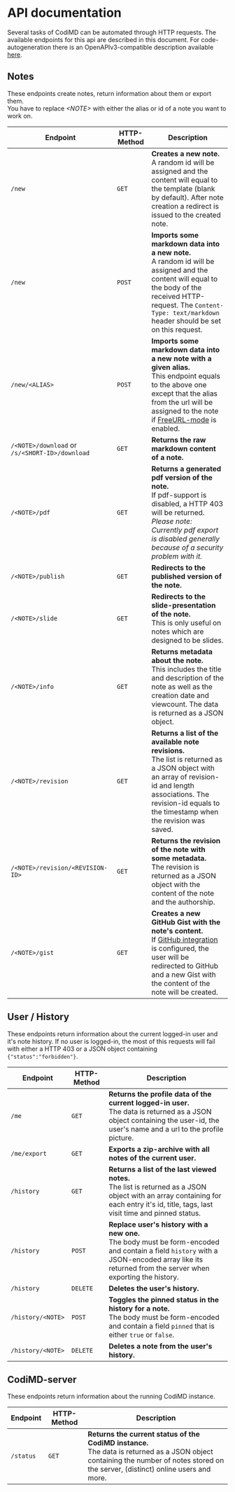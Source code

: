# API documentation
Several tasks of CodiMD can be automated through HTTP requests.
The available endpoints for this api are described in this document.
For code-autogeneration there is an OpenAPIv3-compatible description available [here](openapi.yml).

## Notes
These endpoints create notes, return information about them or export them.  
You have to replace *\<NOTE\>* with either the alias or id of a note you want to work on. 

| Endpoint                                       | HTTP-Method | Description                                                                                                                                                                                                                                                  |
| ---------------------------------------------- | ----------- | ------------------------------------------------------------------------------------------------------------------------------------------------------------------------------------------------------------------------------------------------------------ |
| `/new`                                         | `GET`       | **Creates a new note.**<br>A random id will be assigned and the content will equal to the template (blank by default). After note creation a redirect is issued to the created note.                                                                         |
| `/new`                                         | `POST`      | **Imports some markdown data into a new note.**<br>A random id will be assigned and the content will equal to the body of the received HTTP-request. The `Content-Type: text/markdown` header should be set on this request.                                 |
| `/new/<ALIAS>`                                 | `POST`      | **Imports some markdown data into a new note with a given alias.**<br>This endpoint equals to the above one except that the alias from the url will be assigned to the note if [FreeURL-mode](../configuration-env-vars.md#users-and-privileges) is enabled. |
| `/<NOTE>/download` or `/s/<SHORT-ID>/download` | `GET`       | **Returns the raw markdown content of a note.**                                                                                                                                                                                                              |
| `/<NOTE>/pdf`                                  | `GET`       | **Returns a generated pdf version of the note.**<br>If pdf-support is disabled, a HTTP 403 will be returned.<br>*Please note: Currently pdf export is disabled generally because of a security problem with it.*                                             |
| `/<NOTE>/publish`                              | `GET`       | **Redirects to the published version of the note.**                                                                                                                                                                                                          |
| `/<NOTE>/slide`                                | `GET`       | **Redirects to the slide-presentation of the note.**<br>This is only useful on notes which are designed to be slides.                                                                                                                                        |
| `/<NOTE>/info`                                 | `GET`       | **Returns metadata about the note.**<br>This includes the title and description of the note as well as the creation date and viewcount. The data is returned as a JSON object.                                                                               |
| `/<NOTE>/revision`                             | `GET`       | **Returns a list of the available note revisions.**<br>The list is returned as a JSON object with an array of revision-id and length associations. The revision-id equals to the timestamp when the revision was saved.                                      |
| `/<NOTE>/revision/<REVISION-ID>`               | `GET`       | **Returns the revision of the note with some metadata.**<br>The revision is returned as a JSON object with the content of the note and the authorship.                                                                                                       |
| `/<NOTE>/gist`                                 | `GET`       | **Creates a new GitHub Gist with the note's content.**<br>If [GitHub integration](../configuration-env-vars.md#github-login) is configured, the user will be redirected to GitHub and a new Gist with the content of the note will be created.               |

## User / History
These endpoints return information about the current logged-in user and it's note history. If no user is logged-in, the most of this requests will fail with either a HTTP 403 or a JSON object containing `{"status":"forbidden"}`.

| Endpoint          | HTTP-Method | Description                                                                                                                                                                                       |
| ----------------- | ----------- | ------------------------------------------------------------------------------------------------------------------------------------------------------------------------------------------------- |
| `/me`             | `GET`       | **Returns the profile data of the current logged-in user.**<br>The data is returned as a JSON object containing the user-id, the user's name and a url to the profile picture.                    |
| `/me/export`      | `GET`       | **Exports a zip-archive with all notes of the current user.**                                                                                                                                     |
| `/history`        | `GET`       | **Returns a list of the last viewed notes.**<br>The list is returned as a JSON object with an array containing for each entry it's id, title, tags, last visit time and pinned status.            |
| `/history`        | `POST`      | **Replace user's history with a new one.**<br>The body must be form-encoded and contain a field `history` with a JSON-encoded array like its returned from the server when exporting the history. |
| `/history`        | `DELETE`    | **Deletes the user's history.**                                                                                                                                                                   |
| `/history/<NOTE>` | `POST`      | **Toggles the pinned status in the history for a note.**<br>The body must be form-encoded and contain a field `pinned` that is either `true` or `false`.                                          |
| `/history/<NOTE>` | `DELETE`    | **Deletes a note from the user's history.**                                                                                                                                                       |

## CodiMD-server
These endpoints return information about the running CodiMD instance.

| Endpoint  | HTTP-Method | Description                                                                                                                                                                            |
| --------- | ----------- | -------------------------------------------------------------------------------------------------------------------------------------------------------------------------------------- |
| `/status` | `GET`       | **Returns the current status of the CodiMD instance.**<br>The data is returned as a JSON object containing the number of notes stored on the server, (distinct) online users and more. |
